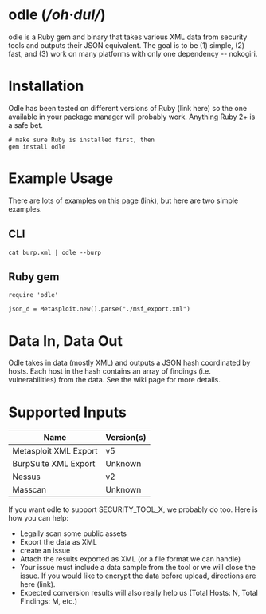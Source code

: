 # odle (_/oh·dul/_)

odle is a Ruby gem and binary that takes various XML data from security tools and outputs their JSON equivalent. The goal is to be (1) simple, (2) fast, and (3) work on many platforms with only one dependency -- nokogiri. 

# Installation
Odle has been tested on different versions of Ruby (link here) so the one available in your package manager will probably work. Anything Ruby 2+ is a safe bet. 

```
# make sure Ruby is installed first, then
gem install odle
```

# Example Usage
There are lots of examples on this page (link), but here are two simple examples.

## CLI

```
cat burp.xml | odle --burp 
```

## Ruby gem

```
require 'odle'

json_d = Metasploit.new().parse("./msf_export.xml")
```

# Data In, Data Out

Odle takes in data (mostly XML) and outputs a JSON hash coordinated by hosts. Each host in the hash contains an array of findings (i.e. vulnerabilities) from the data. See the wiki page for more details. 

# Supported Inputs

| Name          			| Version(s)    |
| ------------- 			| ------------- |
| Metasploit XML Export     | v5 			|
| BurpSuite XML Export      | Unknown 		|
| Nessus        			| v2 			|
| Masscan	      			| Unknown		|

If you want odle to support SECURITY_TOOL_X, we probably do too. Here is how you can help:

- Legally scan some public assets
- Export the data as XML
- create an issue
- Attach the results exported as XML (or a file format we can handle)
- Your issue must include a data sample from the tool or we will close the issue. If you would like to encrypt the data before upload, directions are here (link).
- Expected conversion results will also really help us (Total Hosts: N, Total Findings: M, etc.)

